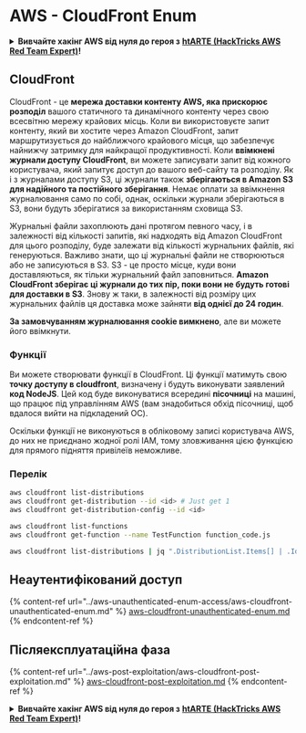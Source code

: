 # AWS - CloudFront Enum

<details>

<summary><strong>Вивчайте хакінг AWS від нуля до героя з</strong> <a href="https://training.hacktricks.xyz/courses/arte"><strong>htARTE (HackTricks AWS Red Team Expert)</strong></a><strong>!</strong></summary>

Інші способи підтримки HackTricks:

* Якщо ви хочете побачити вашу **компанію в рекламі на HackTricks** або **завантажити HackTricks у форматі PDF**, перевірте [**ПЛАНИ ПІДПИСКИ**](https://github.com/sponsors/carlospolop)!
* Отримайте [**офіційний PEASS & HackTricks мерч**](https://peass.creator-spring.com)
* Відкрийте для себе [**Сім'ю PEASS**](https://opensea.io/collection/the-peass-family), нашу колекцію ексклюзивних [**NFT**](https://opensea.io/collection/the-peass-family)
* **Приєднуйтесь до** 💬 [**групи Discord**](https://discord.gg/hRep4RUj7f) або [**групи telegram**](https://t.me/peass) або **слідкуйте** за нами на **Twitter** 🐦 [**@hacktricks_live**](https://twitter.com/hacktricks_live)**.**
* **Поділіться своїми хакерськими трюками, надсилайте PR до** [**HackTricks**](https://github.com/carlospolop/hacktricks) **і** [**HackTricks Cloud**](https://github.com/carlospolop/hacktricks-cloud) **репозиторіїв на GitHub**.

</details>

## CloudFront

CloudFront - це **мережа доставки контенту AWS, яка прискорює розподіл** вашого статичного та динамічного контенту через свою всесвітню мережу крайових місць. Коли ви використовуєте запит контенту, який ви хостите через Amazon CloudFront, запит маршрутизується до найближчого крайового місця, що забезпечує найнижчу затримку для найкращої продуктивності. Коли **ввімкнені журнали доступу CloudFront**, ви можете записувати запит від кожного користувача, який запитує доступ до вашого веб-сайту та розподілу. Як і з журналами доступу S3, ці журнали також **зберігаються в Amazon S3 для надійного та постійного зберігання**. Немає оплати за ввімкнення журналювання само по собі, однак, оскільки журнали зберігаються в S3, вони будуть зберігатися за використанням сховища S3.

Журнальні файли захоплюють дані протягом певного часу, і в залежності від кількості запитів, які надходять від Amazon CloudFront для цього розподілу, буде залежати від кількості журнальних файлів, які генеруються. Важливо знати, що ці журнальні файли не створюються або не записуються в S3. S3 - це просто місце, куди вони доставляються, як тільки журнальний файл заповниться. **Amazon CloudFront зберігає ці журнали до тих пір, поки вони не будуть готові для доставки в S3**. Знову ж таки, в залежності від розміру цих журнальних файлів ця доставка може зайняти **від однієї до 24 годин**.

**За замовчуванням журналювання cookie вимкнено**, але ви можете його ввімкнути.

### Функції

Ви можете створювати функції в CloudFront. Ці функції матимуть свою **точку доступу в cloudfront**, визначену і будуть виконувати заявлений **код NodeJS**. Цей код буде виконуватися всередині **пісочниці** на машині, що працює під управлінням AWS (вам знадобиться обхід пісочниці, щоб вдалося вийти на підкладений ОС).

Оскільки функції не виконуються в обліковому записі користувача AWS, до них не приєднано жодної ролі IAM, тому зловживання цією функцією для прямого підняття привілеїв неможливе.

### Перелік
```bash
aws cloudfront list-distributions
aws cloudfront get-distribution --id <id> # Just get 1
aws cloudfront get-distribution-config --id <id>

aws cloudfront list-functions
aws cloudfront get-function --name TestFunction function_code.js

aws cloudfront list-distributions | jq ".DistributionList.Items[] | .Id, .Origins.Items[].Id, .Origins.Items[].DomainName, .AliasICPRecordals[].CNAME"
```
## Неаутентифікований доступ

{% content-ref url="../aws-unauthenticated-enum-access/aws-cloudfront-unauthenticated-enum.md" %}
[aws-cloudfront-unauthenticated-enum.md](../aws-unauthenticated-enum-access/aws-cloudfront-unauthenticated-enum.md)
{% endcontent-ref %}

## Післяексплуатаційна фаза

{% content-ref url="../aws-post-exploitation/aws-cloudfront-post-exploitation.md" %}
[aws-cloudfront-post-exploitation.md](../aws-post-exploitation/aws-cloudfront-post-exploitation.md)
{% endcontent-ref %}

<details>

<summary><strong>Вивчайте хакінг AWS від нуля до героя з</strong> <a href="https://training.hacktricks.xyz/courses/arte"><strong>htARTE (HackTricks AWS Red Team Expert)</strong></a><strong>!</strong></summary>

Інші способи підтримки HackTricks:

* Якщо ви хочете побачити вашу **компанію рекламовану в HackTricks** або **завантажити HackTricks у форматі PDF**, перевірте [**ПЛАНИ ПІДПИСКИ**](https://github.com/sponsors/carlospolop)!
* Отримайте [**офіційний мерч PEASS & HackTricks**](https://peass.creator-spring.com)
* Відкрийте для себе [**Сім'ю PEASS**](https://opensea.io/collection/the-peass-family), нашу колекцію ексклюзивних [**NFT**](https://opensea.io/collection/the-peass-family)
* **Приєднуйтесь до** 💬 [**групи Discord**](https://discord.gg/hRep4RUj7f) або [**групи Telegram**](https://t.me/peass) або **слідкуйте** за нами на **Twitter** 🐦 [**@hacktricks_live**](https://twitter.com/hacktricks_live)**.**
* **Поділіться своїми хакерськими трюками, надсилайте PR до** [**HackTricks**](https://github.com/carlospolop/hacktricks) та [**HackTricks Cloud**](https://github.com/carlospolop/hacktricks-cloud) репозиторіїв на GitHub.

</details>
